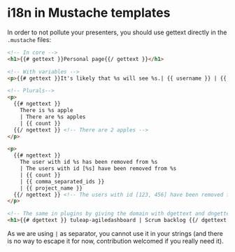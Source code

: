 # i18n in Mustache templates

In order to not pollute your presenters, you should use gettext directly
in the `.mustache` files:

``` html
<!-- In core -->
<h1>{{# gettext }}Personal page{{/ gettext }}</h1>

<!-- With variables -->
<p>{{# gettext }}It's likely that %s will see %s.| {{ username }} | {{ label }} {{/ gettext }}</p>

<!-- Plurals-->
<p>
  {{# ngettext }}
    There is %s apple
    | There are %s apples
    | {{ count }}
  {{/ ngettext }} <!-- There are 2 apples -->
</p>

<p>
  {{# ngettext }}
    The user with id %s has been removed from %s
    | The users with id [%s] have been removed from %s
    | {{ count }}
    | {{ comma_separated_ids }}
    | {{ project_name }}
  {{/ ngettext }} <!-- The users with id [123, 456] have been removed from GuineaPig -->
</p>

<!-- The same in plugins by giving the domain with dgettext and dngettext -->
<h1>{{# dgettext }} tuleap-agiledashboard | Scrum backlog {{/ dgettext }}
```

As we are using `|` as separator, you cannot use it in your strings (and
there is no way to escape it for now, contribution welcomed if you
really need it).

